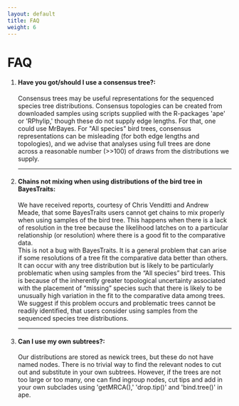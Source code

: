 ```yaml
---
layout: default
title: FAQ
weight: 6
---
```


FAQ
===

1. #### __Have you got/should I use a consensus tree?__:

    Consensus trees may be useful representations for the sequenced species tree distributions.  Consensus topologies can be created from downloaded samples using scripts supplied with the R-packages 'ape' or 'RPhylip,' though these do not supply edge lengths. For that, one could use MrBayes.  For "All species" bird trees, consensus representations can be misleading (for both edge lengths and topologies), and we advise that analyses using full trees are done across a reasonable number (>>100)  of draws from the distributions we supply. 

    <hr />

2. #### __Chains not mixing when using distributions of the bird tree in BayesTraits__:

    We have received reports, courtesy of Chris Venditti and Andrew Meade, that some BayesTraits users cannot get chains to mix properly when using samples of the bird tree. This happens when there is a lack of resolution in the tree because the likelihood latches on to a particular relationship (or resolution) where there is a good fit to the comparative data.  
    This is not a bug with BayesTraits. It is a general problem that can arise if some resolutions of a tree fit the comparative data better than others. It can occur with any tree distribution but is likely to be particularly problematic when using samples from the “All species” bird trees. This is because of the inherently greater topological uncertainty associated with the placement of “missing” species such that there is likely to be unusually high variation in the fit to the comparative data among trees. We suggest if this problem occurs and problematic trees cannot be readily identified, that users consider using samples from the sequenced species tree distributions.

    <hr />

3. #### __Can I use my own subtrees?__:

    Our distributions are stored as newick trees, but these do not have named nodes. There is no trivial way to find the relevant nodes to cut out and substitute in your own subtrees.  However, if the trees are not too large or too many, one can find ingroup nodes, cut tips and add in your own subclades using 'getMRCA(),' 'drop.tip()' and 'bind.tree()' in ape.

